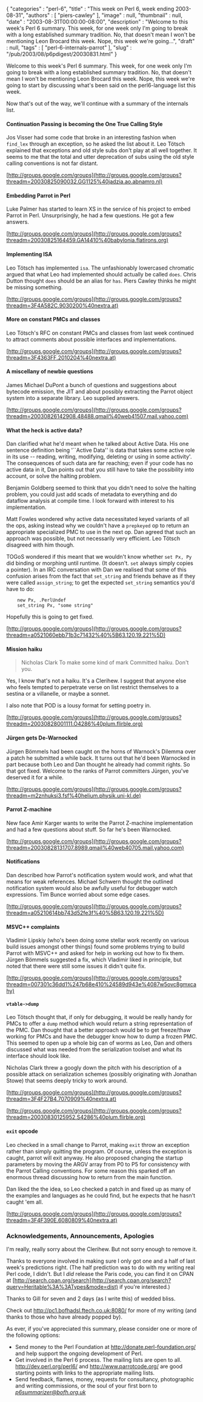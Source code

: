 {
   "categories" : "perl-6",
   "title" : "This week on Perl 6, week ending 2003-08-31",
   "authors" : [
      "piers-cawley"
   ],
   "image" : null,
   "thumbnail" : null,
   "date" : "2003-08-31T00:00:00-08:00",
   "description" : "Welcome to this week's Perl 6 summary. This week, for one week only I'm going to break with a long established summary tradition. No, that doesn't mean I won't be mentioning Leon Brocard this week. Nope, this week we're going...",
   "draft" : null,
   "tags" : [
      "perl-6-internals-parrot"
   ],
   "slug" : "/pub/2003/08/p6pdigest/20030831.html"
}



Welcome to this week's Perl 6 summary. This week, for one week only I'm going to break with a long established summary tradition. No, that doesn't mean I won't be mentioning Leon Brocard this week. Nope, this week we're going to start by discussing what's been said on the perl6-language list this week.

Now that's out of the way, we'll continue with a summary of the internals list.

#### <span id="continuation passing is becoming the one true calling style">Continuation Passing is becoming the One True Calling Style</span>

Jos Visser had some code that broke in an interesting fashion when `find_lex` through an exception, so he asked the list about it. Leo Tötsch explained that exceptions and old style subs don't play at all well together. It seems to me that the total and utter deprecation of subs using the old style calling conventions is not far distant.

[http://groups.google.com/groups](http://groups.google.com/groups?threadm=20030825090032.GG1125%40jadzia.ao.abnamro.nl)

#### <span id="embedding parrot in perl">Embedding Parrot in Perl</span>

Luke Palmer has started to learn XS in the service of his project to embed Parrot in Perl. Unsurprisingly, he had a few questions. He got a few answers.

[http://groups.google.com/groups](http://groups.google.com/groups?threadm=20030825164459.GA14410%40babylonia.flatirons.org)

#### <span id="implementing isa">Implementing ISA</span>

Leo Tötsch has implemented `isa`. The unfashionably lowercased chromatic argued that what Leo had implemented should actually be called `does`. Chris Dutton thought `does` should be an alias for `has`. Piers Cawley thinks he might be missing something.

[http://groups.google.com/groups](http://groups.google.com/groups?threadm=3F4A582C.9030200%40nextra.at)

#### <span id="more on constant pmcs and classes">More on constant PMCs and classes</span>

Leo Tötsch's RFC on constant PMCs and classes from last week continued to attract comments about possible interfaces and implementations.

[http://groups.google.com/groups](http://groups.google.com/groups?threadm=3F4363FF.2010204%40nextra.at)

#### <span id="a miscellany of newbie questions">A miscellany of newbie questions</span>

James Michael DuPont a bunch of questions and suggestions about bytecode emission, the JIT and about possibly extracting the Parrot object system into a separate library. Leo supplied answers.

[http://groups.google.com/groups](http://groups.google.com/groups?threadm=20030826142908.48488.qmail%40web41507.mail.yahoo.com)

#### <span id="what the heck is active data">What the heck is active data?</span>

Dan clarified what he'd meant when he talked about Active Data. His one sentence definition being '\`\`Active Data'' is data that takes some active role in its use -- reading, writing, modifying, deleting or using in some activity'. The consequences of such data are far reaching; even if your code has no active data in it, Dan points out that you still have to take the possibility into account, or solve the halting problem.

Benjamin Goldberg seemed to think that you didn't need to solve the halting problem, you could just add scads of metadata to everything and do dataflow analysis at compile time. I look forward with interest to his implementation.

Matt Fowles wondered why active data necessitated keyed variants of all the ops, asking instead why we couldn't have a `prepkeyed` op to return an appropriate specialized PMC to use in the next op. Dan agreed that such an approach was possible, but not necessarily very efficient. Leo Tötsch disagreed with him though.

TOGoS wondered if this meant that we wouldn't know whether `set Px, Py` did binding or morphing until runtime. (It doesn't. `set` always simply copies a pointer). In an IRC conversation with Dan we realised that some of this confusion arises from the fact that `set_string` and friends behave as if they were called `assign_string`; to get the expected `set_string` semantics you'd have to do:

        new Px, .PerlUndef
        set_string Px, "some string"

Hopefully this is going to get fixed.

[http://groups.google.com/groups](http://groups.google.com/groups?threadm=a0521060ebb71b3c71432%40%5B63.120.19.221%5D)

#### <span id="mission haiku">Mission haiku</span>

> Nicholas Clark
> To make some kind of mark
> Committed haiku.
> Don't you.

Yes, I know that's not a haiku. It's a Clerihew. I suggest that anyone else who feels tempted to perpetrate verse on list restrict themselves to a sestina or a villanelle, or maybe a sonnet.

I also note that POD is a lousy format for setting poetry in.

[http://groups.google.com/groups](http://groups.google.com/groups?threadm=20030828001111.O4286%40plum.flirble.org)

#### <span id="jrgen gets dewarnocked">Jürgen gets De-Warnocked</span>

Jürgen Bömmels had been caught on the horns of Warnock's Dilemma over a patch he submitted a while back. It turns out that he'd been Warnocked in part because both Leo and Dan thought he already had commit rights. So that got fixed. Welcome to the ranks of Parrot committers Jürgen, you've deserved it for a while.

[http://groups.google.com/groups](http://groups.google.com/groups?threadm=m2znhuksi3.fsf%40helium.physik.uni-kl.de)

#### <span id="parrot zmachine">Parrot Z-machine</span>

New face Amir Karger wants to write the Parrot Z-machine implementation and had a few questions about stuff. So far he's been Warnocked.

[http://groups.google.com/groups](http://groups.google.com/groups?threadm=20030828131707.8989.qmail%40web40705.mail.yahoo.com)

#### <span id="notifications">Notifications</span>

Dan described how Parrot's notification system would work, and what that means for weak references. Michael Schwern thought the outlined notification system would also be awfully useful for debugger watch expressions. Tim Bunce worried about some edge cases.

[http://groups.google.com/groups](http://groups.google.com/groups?threadm=a05210614bb743d52fe3f%40%5B63.120.19.221%5D)

#### <span id="msvc++ complaints">MSVC++ complaints</span>

Vladimir Lipskiy (who's been doing some stellar work recently on various build issues amongst other things) found some problems trying to build Parrot with MSVC++ and asked for help in working out how to fix them. Jürgen Bömmels suggested a fix, which Vladimir liked in principle, but noted that there were still some issues it didn't quite fix.

[http://groups.google.com/groups](http://groups.google.com/groups?threadm=007301c36dd1%247b68e410%24589d943e%4087w5ovc8gmxcahy)

#### <span id="vtable>dump">`vtable->dump`</span>

Leo Tötsch thought that, if only for debugging, it would be really handy for PMCs to offer a `dump` method which would return a string representation of the PMC. Dan thought that a better approach would be to get freeze/thaw working for PMCs and have the debugger know how to dump a frozen PMC. This seemed to open up a whole big can of worms as Leo, Dan and others discussed what was needed from the serialization toolset and what its interface should look like.

Nicholas Clark threw a googly down the pitch with his description of a possible attack on serialization schemes (possibly originating with Jonathan Stowe) that seems deeply tricky to work around.

[http://groups.google.com/groups](http://groups.google.com/groups?threadm=3F4F27B4.7070909%40nextra.at)

[http://groups.google.com/groups](http://groups.google.com/groups?threadm=20030830125952.S4286%40plum.flirble.org)

#### <span id="exit opcode">`exit` opcode</span>

Leo checked in a small change to Parrot, making `exit` throw an exception rather than simply quitting the program. Of course, unless the exception is caught, parrot will exit anyway. He also proposed changing the startup parameters by moving the ARGV array from P0 to P5 for consistency with the Parrot Calling conventions. For some reason this sparked off an enormous thread discussing how to return from the main function.

Dan liked the the idea, so Leo checked a patch in and fixed up as many of the examples and languages as he could find, but he expects that he hasn't caught 'em all.

[http://groups.google.com/groups](http://groups.google.com/groups?threadm=3F4F390E.6080809%40nextra.at)

### <span id="acknowledgements, announcements, apologies">Acknowledgements, Announcements, Apologies</span>

I'm really, really sorry about the Clerihew. But not sorry enough to remove it.

Thanks to everyone involved in making sure I only got one and a half of last week's predictions right. (The half prediction was to do with my writing real Perl code, I didn't. But I *did* release the Paris code, you can find it on CPAN at [http://search.cpan.org/search](http://search.cpan.org/search?query=Heritable%3A%3ATypes&mode=dist) if you're interested.)

Thanks to Gill for seven and 2 days (as I write this) of wedded bliss.

Check out <http://pc1.bofhadsl.ftech.co.uk:8080/> for more of my writing (and thanks to those who have already popped by).

As ever, if you've appreciated this summary, please consider one or more of the following options:

-   Send money to the Perl Foundation at <http://donate.perl-foundation.org/> and help support the ongoing development of Perl.
-   Get involved in the Perl 6 process. The mailing lists are open to all. <http://dev.perl.org/perl6/> and <http://www.parrotcode.org/> are good starting points with links to the appropriate mailing lists.
-   Send feedback, flames, money, requests for consultancy, photographic and writing commissions, or the soul of your first born to *<p6summarizer@bofh.org.uk>*

